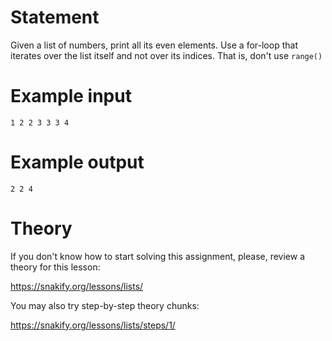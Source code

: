 # Statement

Given a list of numbers, print all its even elements. Use a for-loop that iterates over the list itself and not over its indices. That is, don't use `range()`

# Example input

```
1 2 2 3 3 3 4
```

# Example output

```
2 2 4
```

# Theory

If you don't know how to start solving this assignment, please, review a theory for this lesson:

https://snakify.org/lessons/lists/


You may also try step-by-step theory chunks:

https://snakify.org/lessons/lists/steps/1/